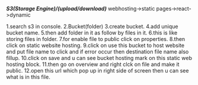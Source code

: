 *****S3(Storage Engine)/(upload/download)*****
webhosting->static 
pages->react->dynamic

1.search s3 in console.
2.Bucket(folder)
3.create bucket.
4.add unique bucket name.
5.then add folder in it as follow by files in it.
6.this is like storing files in folder.
7.for enable file to public click on properties.
8.then click on static website hosting.
9.click on use this bucket to host website and put file name to click
 and if error occur then destination file name also fillup.
10.click on save and u can see bucket hosting mark on this static web hosting block.
11.then go on overview and right clck on file and make it public.
12.open this url which pop up in right side of screen then u can see what is in this file.

 
